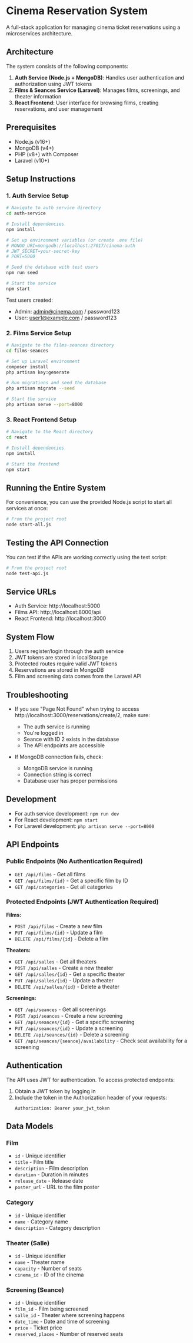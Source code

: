 # Cinema Reservation System

A full-stack application for managing cinema ticket reservations using a microservices architecture.

## Architecture

The system consists of the following components:

1. **Auth Service (Node.js + MongoDB)**: Handles user authentication and authorization using JWT tokens
2. **Films & Seances Service (Laravel)**: Manages films, screenings, and theater information
3. **React Frontend**: User interface for browsing films, creating reservations, and user management

## Prerequisites

- Node.js (v16+)
- MongoDB (v4+)
- PHP (v8+) with Composer
- Laravel (v10+)

## Setup Instructions

### 1. Auth Service Setup

```bash
# Navigate to auth service directory
cd auth-service

# Install dependencies
npm install

# Set up environment variables (or create .env file)
# MONGO_URI=mongodb://localhost:27017/cinema-auth
# JWT_SECRET=your-secret-key
# PORT=5000

# Seed the database with test users
npm run seed

# Start the service
npm start
```

Test users created:
- Admin: admin@cinema.com / password123
- User: user1@example.com / password123

### 2. Films Service Setup

```bash
# Navigate to the films-seances directory
cd films-seances

# Set up Laravel environment
composer install
php artisan key:generate

# Run migrations and seed the database
php artisan migrate --seed

# Start the service
php artisan serve --port=8000
```

### 3. React Frontend Setup

```bash
# Navigate to the React directory
cd react

# Install dependencies
npm install

# Start the frontend
npm start
```

## Running the Entire System

For convenience, you can use the provided Node.js script to start all services at once:

```bash
# From the project root
node start-all.js
```

## Testing the API Connection

You can test if the APIs are working correctly using the test script:

```bash
# From the project root
node test-api.js
```

## Service URLs

- Auth Service: http://localhost:5000
- Films API: http://localhost:8000/api
- React Frontend: http://localhost:3000

## System Flow

1. Users register/login through the auth service
2. JWT tokens are stored in localStorage
3. Protected routes require valid JWT tokens
4. Reservations are stored in MongoDB
5. Film and screening data comes from the Laravel API

## Troubleshooting

- If you see "Page Not Found" when trying to access http://localhost:3000/reservations/create/2, make sure:
  - The auth service is running
  - You're logged in
  - Seance with ID 2 exists in the database
  - The API endpoints are accessible

- If MongoDB connection fails, check:
  - MongoDB service is running
  - Connection string is correct
  - Database user has proper permissions

## Development

- For auth service development: `npm run dev`
- For React development: `npm start`
- For Laravel development: `php artisan serve --port=8000`

## API Endpoints

### Public Endpoints (No Authentication Required)

- `GET /api/films` - Get all films
- `GET /api/films/{id}` - Get a specific film by ID
- `GET /api/categories` - Get all categories

### Protected Endpoints (JWT Authentication Required)

**Films:**
- `POST /api/films` - Create a new film
- `PUT /api/films/{id}` - Update a film
- `DELETE /api/films/{id}` - Delete a film

**Theaters:**
- `GET /api/salles` - Get all theaters
- `POST /api/salles` - Create a new theater
- `GET /api/salles/{id}` - Get a specific theater
- `PUT /api/salles/{id}` - Update a theater
- `DELETE /api/salles/{id}` - Delete a theater

**Screenings:**
- `GET /api/seances` - Get all screenings
- `POST /api/seances` - Create a new screening
- `GET /api/seances/{id}` - Get a specific screening
- `PUT /api/seances/{id}` - Update a screening
- `DELETE /api/seances/{id}` - Delete a screening
- `GET /api/seances/{seance}/availability` - Check seat availability for a screening

## Authentication

The API uses JWT for authentication. To access protected endpoints:

1. Obtain a JWT token by logging in
2. Include the token in the Authorization header of your requests:
   ```
   Authorization: Bearer your_jwt_token
   ```

## Data Models

### Film
- `id` - Unique identifier
- `title` - Film title
- `description` - Film description
- `duration` - Duration in minutes
- `release_date` - Release date
- `poster_url` - URL to the film poster

### Category
- `id` - Unique identifier
- `name` - Category name 
- `description` - Category description

### Theater (Salle)
- `id` - Unique identifier
- `name` - Theater name
- `capacity` - Number of seats
- `cinema_id` - ID of the cinema

### Screening (Seance)
- `id` - Unique identifier
- `film_id` - Film being screened
- `salle_id` - Theater where screening happens
- `date_time` - Date and time of screening
- `price` - Ticket price
- `reserved_places` - Number of reserved seats 